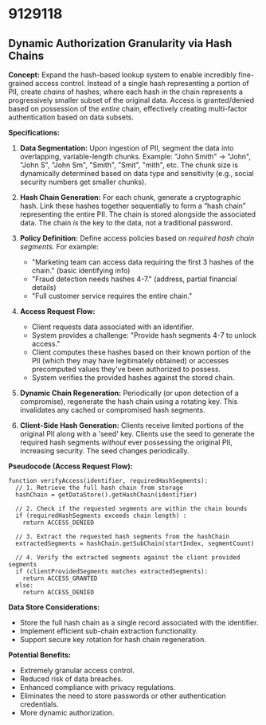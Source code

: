# 9129118

## Dynamic Authorization Granularity via Hash Chains

**Concept:** Expand the hash-based lookup system to enable incredibly fine-grained access control. Instead of a single hash representing a portion of PII, create *chains* of hashes, where each hash in the chain represents a progressively smaller subset of the original data. Access is granted/denied based on possession of the *entire* chain, effectively creating multi-factor authentication based on data subsets.

**Specifications:**

1.  **Data Segmentation:** Upon ingestion of PII, segment the data into overlapping, variable-length chunks. Example: "John Smith" -> "John", "John S", "John Sm", "Smith", "Smit", "mith", etc.  The chunk size is dynamically determined based on data type and sensitivity (e.g., social security numbers get smaller chunks).

2.  **Hash Chain Generation:**  For each chunk, generate a cryptographic hash. Link these hashes together sequentially to form a “hash chain” representing the entire PII. The chain is stored alongside the associated data.  The chain *is* the key to the data, not a traditional password.

3.  **Policy Definition:** Define access policies based on *required hash chain segments*. For example:
    *   "Marketing team can access data requiring the first 3 hashes of the chain." (basic identifying info)
    *   "Fraud detection needs hashes 4-7." (address, partial financial details)
    *   "Full customer service requires the entire chain."

4.  **Access Request Flow:**
    *   Client requests data associated with an identifier.
    *   System provides a challenge: "Provide hash segments 4-7 to unlock access."
    *   Client computes these hashes based on their known portion of the PII (which they may have legitimately obtained) or accesses precomputed values they've been authorized to possess.
    *   System verifies the provided hashes against the stored chain.

5.  **Dynamic Chain Regeneration:** Periodically (or upon detection of a compromise), regenerate the hash chain using a rotating key.  This invalidates any cached or compromised hash segments.

6. **Client-Side Hash Generation:** Clients receive limited portions of the original PII along with a 'seed' key. Clients use the seed to generate the required hash segments *without* ever possessing the original PII, increasing security. The seed changes periodically.

**Pseudocode (Access Request Flow):**

```
function verifyAccess(identifier, requiredHashSegments):
  // 1. Retrieve the full hash chain from storage
  hashChain = getDataStore().getHashChain(identifier)

  // 2. Check if the requested segments are within the chain bounds
  if (requiredHashSegments exceeds chain length) :
    return ACCESS_DENIED

  // 3. Extract the requested hash segments from the hashChain
  extractedSegments = hashChain.getSubChain(startIndex, segmentCount)

  // 4. Verify the extracted segments against the client provided segments
  if (clientProvidedSegments matches extractedSegments):
    return ACCESS_GRANTED
  else:
    return ACCESS_DENIED
```

**Data Store Considerations:**

*   Store the full hash chain as a single record associated with the identifier.
*   Implement efficient sub-chain extraction functionality.
*   Support secure key rotation for hash chain regeneration.

**Potential Benefits:**

*   Extremely granular access control.
*   Reduced risk of data breaches.
*   Enhanced compliance with privacy regulations.
*   Eliminates the need to store passwords or other authentication credentials.
*   More dynamic authorization.